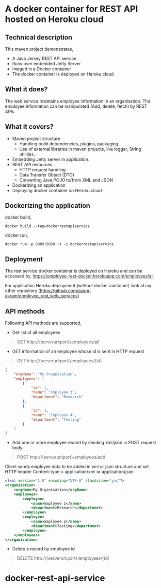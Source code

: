 # A docker container for REST API hosted on Heroku cloud

## Technical description
This maven project demonstrates,
- A Java Jersey REST API service
- Runs over embedded Jetty Server
- Imaged in a Docker container
- The docker container is deployed on Heroku cloud

## What it does?
The web service maintains employee information in an organisation. The employee information can be manipulated (Add, delete, fetch) by REST APIs.

## What it covers?
- Maven project structure
  - Handling build dependencies, plugins, packaging..
  - Use of external libraries in maven projects, like logger, String utilities..
- Embedding Jetty server in application.
- REST API resources
	- HTTP request handling
	- Data Transfer Object (DTO)
	- Converting Java POJO to/from XML and JSON 
- Dockerizing an application
- Deploying docker container on Heroku cloud


## Dockerizing the application
docker build,
``` 
docker build --tag=dockerrestapiservice .
```

docker run,

``` 
docker run -p 8889:8080 -t -i dockerrestapiservice
``` 

## Deployment
The rest service docker container is deployed on Heroku and can be accessed by,
https://employee-rest-docker.herokuapp.com/employees/all

For application Heroku deployment (without docker container) look at my other repository (https://github.com/azam-akram/employee_rest_web_services)

## API methods
Following API methods are supported,
- Get list of all employees
> GET http://{serverurl:port}/employees/all

- GET information of an employee whose id is sent in HTTP request
> GET http://{serverurl:port}/employees/{id}
``` json
{
    "orgName": "My Organisation",
    "employees": [
        {
            "id": 2,
            "name": "Employee 3",
            "department": "Research"
        },
        {
            "id": 1,
            "name": "Employee 4",
            "department": "Testing"
        }
	]
}
```
- Add one or more employee record by sending xml/json in POST request body.
> POST http://{serverurl:port}/employees/add

Client sends employee data to be added in xml or json structure and set HTTP header Content-type = application/xml or application/json
```xml
<?xml version="1.0" encoding="UTF-8" standalone="yes"?>
<organization>
	<orgName>My Organisation</orgName>
    <employees>
        <employee>
            <name>Employee 1</name>
            <department>Research</department>
        </employee>
        <employee>
            <name>Employee 2</name>
            <department>Testing</department>
        </employee>
    </employees>
</organization>
```
- Delete a record by employee id
> DELETE http://{serverurl:port}/employees/{id}
# docker-rest-api-service
